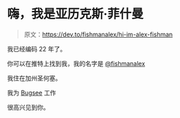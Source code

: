 # 嗨，我是亚历克斯·菲什曼

> 原文：<https://dev.to/fishmanalex/hi-im-alex-fishman>

我已经编码 22 年了。

你可以在推特上找到我，我的名字是 [@fishmanalex](https://twitter.com/fishmanalex)

我住在加州圣何塞。

我为 [Bugsee](https://www.bugsee.com) 工作

很高兴见到你。